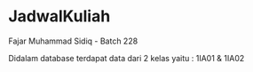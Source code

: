 # JadwalKuliah
Fajar Muhammad Sidiq - Batch 228 


Didalam database terdapat data dari 2 kelas yaitu : 1IA01 & 1IA02
